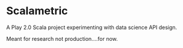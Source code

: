# Scalametric
A Play 2.0 Scala project experimenting with data science API design. 

Meant for research not production....for now. 
